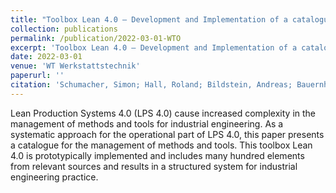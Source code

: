 ```yaml
---
title: "Toolbox Lean 4.0 – Development and Implementation of a catalogue with methods and tools for Industrial Engineering (under review)"
collection: publications
permalink: /publication/2022-03-01-WTO
excerpt: 'Toolbox Lean 4.0 – Development and Implementation of a catalogue with methods and tools for Industrial Engineering.'
date: 2022-03-01
venue: 'WT Werkstattstechnik'
paperurl: ''
citation: 'Schumacher, Simon; Hall, Roland; Bildstein, Andreas; Bauernhansl, Thomas (2022). &quot;Toolbox Lean 4.0 – Development and Implementation of a catalogue with methods and tools for Industrial Engineering&quot; <i>WT Werkstattstechnik</i>.'
---
```

Lean Production Systems 4.0 (LPS 4.0) cause increased complexity in the management of methods and tools for industrial engineering. As a systematic approach for the operational part of LPS 4.0, this paper presents a catalogue for the management of methods and tools. This toolbox Lean 4.0 is prototypically implemented and includes many hundred elements from relevant sources and results in a structured system for industrial engineering practice.
